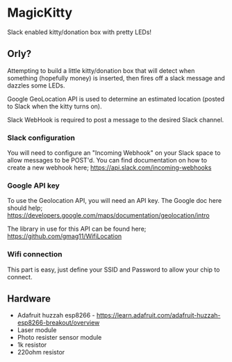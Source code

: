 # MagicKitty
Slack enabled kitty/donation box with pretty LEDs!

## Orly?
Attempting to build a little kitty/donation box that will detect when something (hopefully money) is inserted, then fires off a slack message and dazzles some LEDs.

Google GeoLocation API is used to determine an estimated location (posted to Slack when the kitty turns on).

Slack WebHook is required to post a message to the desired Slack channel.

### Slack configuration
You will need to configure an "Incoming Webhook" on your Slack space to allow messages to be POST'd. You can find documentation on how to create a new webhook here; https://api.slack.com/incoming-webhooks

### Google API key
To use the Geolocation API, you will need an API key. The Google doc here should help; https://developers.google.com/maps/documentation/geolocation/intro

The library in use for this API can be found here; https://github.com/gmag11/WifiLocation

### Wifi connection
This part is easy, just define your SSID and Password to allow your chip to connect.

## Hardware
+ Adafruit huzzah esp8266 - https://learn.adafruit.com/adafruit-huzzah-esp8266-breakout/overview
+ Laser module
+ Photo resister sensor module
+ 1k resistor
+ 220ohm resistor
